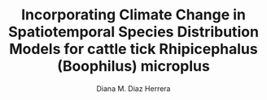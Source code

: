 ---
paperId: 15
author: Diana M. Diaz Herrera 
publicationauthor: Diaz Herrera, D. M.
title: Incorporating Climate Change in Spatiotemporal Species Distribution Models for cattle tick Rhipicephalus (Boophilus) microplus
pdf: Poster_Diaz_Diana.pdf
poster: --
alt: --
type: Poster
topic: Applications
link: https://research.latinxinai.org/papers/neurips/2019/pdf/Poster_Diaz_Diana.pdf
conference: neurips
year: 2019
tags: neurips-2019
location: Vancouver, Canada
---